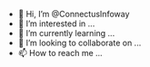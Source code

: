 - 👋 Hi, I’m @ConnectusInfoway
- 👀 I’m interested in ...
- 🌱 I’m currently learning ...
- 💞️ I’m looking to collaborate on ...
- 📫 How to reach me ...

<!---
ConnectusInfoway/ConnectusInfoway is a ✨ special ✨ repository because its `README.md` (this file) appears on your GitHub profile.
You can click the Preview link to take a look at your changes.
--->
